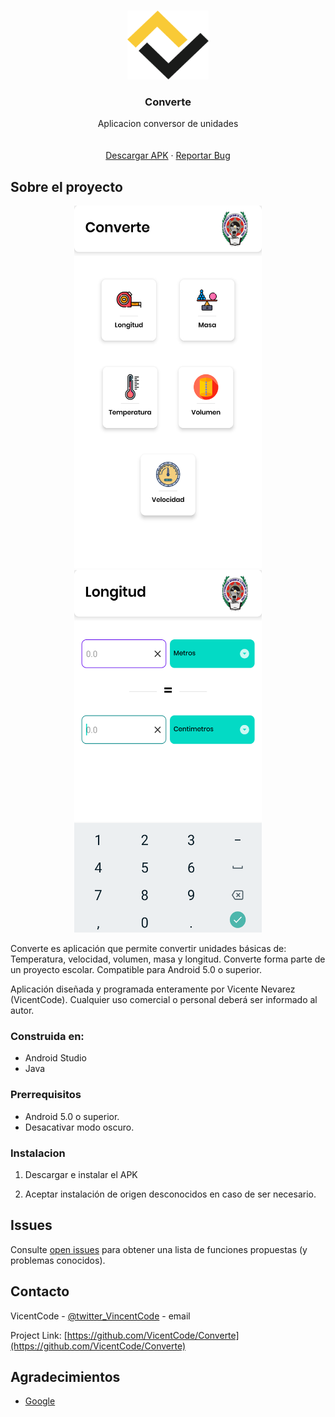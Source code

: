 






<!-- PROJECT LOGO -->
<br />
<p align="center">
  <a href="https://github.com/github_username/repo_name">
    <img src="images/logo.png" alt="Logo" width="130" height="110">
  </a>

  <h3 align="center">Converte</h3>

  <p align="center">
    Aplicacion conversor de unidades
    <br />
    <a href="https://github.com/VicentCode/Converte"><strong></strong></a>
    <br />
    <br />
    <a href="https://drive.google.com/uc?id=1jIveYzzUf9p7RcnUSNgReVrWxTSlKa0O&export=download">Descargar APK</a>
    ·
    <a href="https://github.com/VicentCode/Converte/issues">Reportar Bug</a>

    
  </p>
</p>




<!-- ABOUT THE PROJECT -->
## Sobre el proyecto 
<p align="center">
<a href="">
    <img src="images/sc1.png" alt="Logo" width="300" height="580">
  <img src="images/sc2.png" alt="Logo" width="300" height="580">
  </a>
</p>

Converte es aplicación que permite convertir unidades básicas de: Temperatura, velocidad, volumen, masa y longitud. Converte forma parte de un proyecto escolar. Compatible para Android 5.0 o superior.

Aplicación diseñada y programada enteramente por Vicente Nevarez (VicentCode). Cualquier uso comercial o personal deberá ser informado al autor.



### Construida en:

* Android Studio
* Java




### Prerrequisitos

* Android 5.0 o superior.
* Desacativar modo oscuro.
  
### Instalacion

1. Descargar e instalar el APK
   
2. Aceptar instalación de origen desconocidos en caso de ser necesario.




<!-- ROADMAP -->
## Issues

Consulte [open issues](https://github.com/VicentCode/Converte/issues) para obtener una lista de funciones propuestas (y problemas conocidos).



<!-- CONTACT -->
## Contacto

VicentCode - [@twitter_VincentCode](https://twitter.com/vlcentcode) - email

Project Link: [https://github.com/VicentCode/Converte](https://github.com/VicentCode/Converte)



<!-- ACKNOWLEDGEMENTS -->
## Agradecimientos

* [Google](https://github.com/google)




<!-- MARKDOWN LINKS & IMAGES -->
<!-- https://www.markdownguide.org/basic-syntax/#reference-style-links -->
[contributors-shield]: https://img.shields.io/github/contributors/github_username/repo.svg?style=for-the-badge
[contributors-url]: https://github.com/github_username/repo/graphs/contributors
[forks-shield]: https://img.shields.io/github/forks/github_username/repo.svg?style=for-the-badge
[forks-url]: https://github.com/github_username/repo/network/members
[stars-shield]: https://img.shields.io/github/stars/github_username/repo.svg?style=for-the-badge
[stars-url]: https://github.com/github_username/repo/stargazers
[issues-shield]: https://img.shields.io/github/issues/github_username/repo.svg?style=for-the-badge
[issues-url]: https://github.com/github_username/repo/issues
[license-shield]: https://img.shields.io/github/license/github_username/repo.svg?style=for-the-badge
[license-url]: https://github.com/github_username/repo/blob/master/LICENSE.txt
[linkedin-shield]: https://img.shields.io/badge/-LinkedIn-black.svg?style=for-the-badge&logo=linkedin&colorB=555
[linkedin-url]: https://linkedin.com/in/github_username
